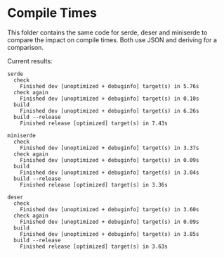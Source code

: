 # Compile Times

This folder contains the same code for serde, deser and miniserde to compare the
impact on compile times.  Both use JSON and deriving for a comparison.

Current results:

```
serde
  check
    Finished dev [unoptimized + debuginfo] target(s) in 5.76s
  check again
    Finished dev [unoptimized + debuginfo] target(s) in 0.10s
  build
    Finished dev [unoptimized + debuginfo] target(s) in 6.26s
  build --release
    Finished release [optimized] target(s) in 7.43s

miniserde
  check
    Finished dev [unoptimized + debuginfo] target(s) in 3.37s
  check again
    Finished dev [unoptimized + debuginfo] target(s) in 0.09s
  build
    Finished dev [unoptimized + debuginfo] target(s) in 3.04s
  build --release
    Finished release [optimized] target(s) in 3.36s

deser
  check
    Finished dev [unoptimized + debuginfo] target(s) in 3.60s
  check again
    Finished dev [unoptimized + debuginfo] target(s) in 0.09s
  build
    Finished dev [unoptimized + debuginfo] target(s) in 3.85s
  build --release
    Finished release [optimized] target(s) in 3.63s
```
